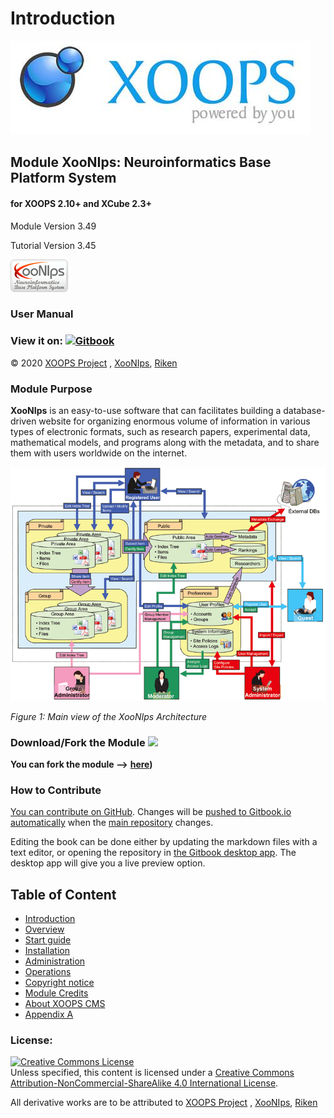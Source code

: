 # Introduction

![logoXoops.jpg](.gitbook/assets/logoxoops.jpg)

## Module XooNIps: Neuroinformatics Base Platform System

#### for XOOPS 2.10+ and XCube 2.3+

Module Version 3.49

Tutorial Version 3.45

![logoModule.png](.gitbook/assets/logomodule%20%281%29.png)

### User Manual

### View it on: [![Gitbook](https://xoops.org/images/logoGitbookSmall.png)](https://www.gitbook.com/book/xoops/xoonips-tutorial/)

© 2020 [XOOPS Project](https://xoops.org) , [XooNIps](http://xoonips.osdn.jp/), [Riken](http://www.riken.jp/)

### Module Purpose

**XooNIps** is an easy-to-use software that can facilitates building a database-driven website for organizing enormous volume of information in various types of electronic formats, such as research papers, experimental data, mathematical models, and programs along with the metadata, and to share them with users worldwide on the internet.

![](.gitbook/assets/image001.png)

_Figure 1: Main view of the XooNIps Architecture_ 

### Download/Fork the Module ![](https://xoops.org/images/forkit.png)

**You can fork the module --&gt;** [**here**](https://github.com/XoopsModules25x/xcl-module-xoonips)**\)**

### How to Contribute

[You can contribute on GitHub](https://github.com/XoopsDocs/XXX-tutorial). Changes will be [pushed to Gitbook.io automatically](https://www.gitbook.com/book/xoops/xoonips-tutorial/activity) when the [main repository](https://github.com/XoopsDocs/xoonips-tutorial) changes.

Editing the book can be done either by updating the markdown files with a text editor, or opening the repository in [the Gitbook desktop app](https://github.com/GitbookIO/editor/blob/master/README.md). The desktop app will give you a live preview option.

## Table of Content

* [Introduction]()
* [Overview](https://github.com/xoops/xoonips-tutorial/tree/2e1c9e6992f3e81173bcdb0057db192c607a743e/book/1overview/README.md)
* [Start guide](https://github.com/xoops/xoonips-tutorial/tree/2e1c9e6992f3e81173bcdb0057db192c607a743e/book/2startguide/README.md)
* [Installation](https://github.com/xoops/xoonips-tutorial/tree/2e1c9e6992f3e81173bcdb0057db192c607a743e/book/3installation/README.md)
* [Administration](https://github.com/xoops/xoonips-tutorial/tree/2e1c9e6992f3e81173bcdb0057db192c607a743e/book/4admin/README.md)
* [Operations](https://github.com/xoops/xoonips-tutorial/tree/2e1c9e6992f3e81173bcdb0057db192c607a743e/book/5operations/README.md)
* [Copyright notice](https://github.com/xoops/xoonips-tutorial/tree/2e1c9e6992f3e81173bcdb0057db192c607a743e/book/6copyright/README.md)
* [Module Credits](https://github.com/xoops/xoonips-tutorial/tree/2e1c9e6992f3e81173bcdb0057db192c607a743e/book/9credits.md)
* [About XOOPS CMS](https://github.com/xoops/xoonips-tutorial/tree/2e1c9e6992f3e81173bcdb0057db192c607a743e/book/10aboutxoops.md)
* [Appendix A](https://github.com/xoops/xoonips-tutorial/tree/2e1c9e6992f3e81173bcdb0057db192c607a743e/a.md)

### License:

[![Creative Commons License](https://i.creativecommons.org/l/by-nc-sa/4.0/88x31.png)](http://creativecommons.org/licenses/by-nc-sa/4.0/)  
Unless specified, this content is licensed under a [Creative Commons Attribution-NonCommercial-ShareAlike 4.0 International License](http://creativecommons.org/licenses/by-nc-sa/4.0/).

All derivative works are to be attributed to  [XOOPS Project](https://xoops.org) , [XooNIps](http://xoonips.osdn.jp/), [Riken](http://www.riken.jp/)

